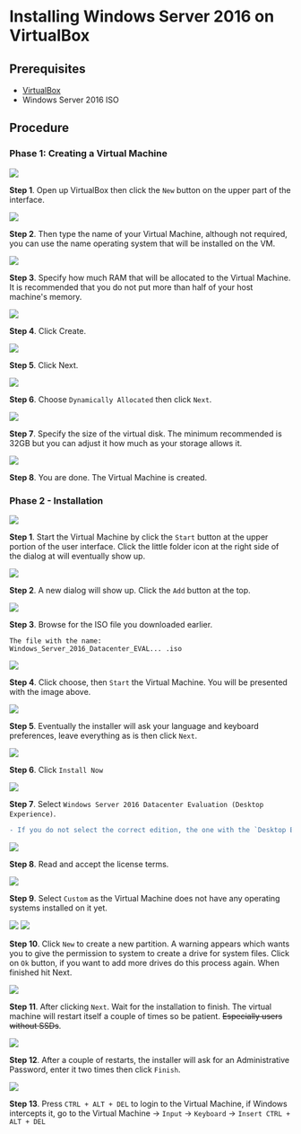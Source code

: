 # Installing Windows Server 2016 on VirtualBox

## Prerequisites
* [VirtualBox](https://download.virtualbox.org/virtualbox/6.1.18/VirtualBox-6.1.18-142142-Win.exe)
* Windows Server 2016 ISO

## Procedure

### Phase 1: Creating a Virtual Machine

<img src="art/creation/1-main.png">

**Step 1**. Open up VirtualBox then click the `New` button on the upper part of the interface.

<img src="art/creation/2-name.png">

**Step 2**. Then type the name of your Virtual Machine, although not required, you can use the name operating system that will be installed on the VM.

<img src="art/creation/3-ram.png">

**Step 3**. Specify how much RAM that will be allocated to the Virtual Machine. It is recommended that you do not put more than half of your host machine's memory.

<img src="art/creation/4-disk.png">

**Step 4**. Click Create.

<img src="art/creation/5-type.png">

**Step 5**. Click Next.

<img src="art/creation/6-allocation.png">

**Step 6**. Choose `Dynamically Allocated` then click `Next`.

<img src="art/creation/7-size.png">

**Step 7**. Specify the size of the virtual disk. The minimum recommended is 32GB but you can adjust it how much as your storage allows it.

<img src="art/creation/8-done.png">

**Step 8**. You are done. The Virtual Machine is created.

### Phase 2 - Installation

<img src="art/install/1-start.png">

**Step 1**. Start the Virtual Machine by click the `Start` button at the upper portion of the user interface. Click the little folder icon at the right side of the dialog at will eventually show up.

<img src="art/install/2-choose.png">

**Step 2**. A new dialog will show up. Click the `Add` button at the top.

<img src="art/install/3-browse.png">

**Step 3**. Browse for the ISO file you downloaded earlier.
```
The file with the name:
Windows_Server_2016_Datacenter_EVAL... .iso
```

<img src="art/install/4-boot.png">

**Step 4**. Click choose, then `Start` the Virtual Machine. You will be presented with the image above.

<img src="art/install/5-welcome.png">

**Step 5**. Eventually the installer will ask your language and keyboard preferences, leave everything as is then click `Next`.

<img src="art/install/6-start-install.png">

**Step 6**. Click `Install Now`

<img src="art/install/7-edition.png">

**Step 7**. Select `Windows Server 2016 Datacenter Evaluation (Desktop Experience)`. 

```diff
- If you do not select the correct edition, the one with the `Desktop Experience` you will have no GUI to work on!
```

<img src="art/install/8-license.png">

**Step 8**. Read and accept the license terms.

<img src="art/install/9-install-type.png">

**Step 9**. Select `Custom` as the Virtual Machine does not have any operating systems installed on it yet.

<img src="art/install/10-partitioning.png">

<img src="art/install/11-formatting.png">

**Step 10**. Click `New` to create a new partition. A warning appears which wants you to give the permission to system to create a drive for system files. Click on `Ok` button, if you want to add more drives do this process again. When finished hit Next.

<img src="art/install/12-wait.png">

**Step 11**. After clicking `Next`. Wait for the installation to finish. The virtual machine will restart itself a couple of times so be patient. ~~Especially users without SSDs~~.

<img src="art/install/13-password.png">

**Step 12**. After a couple of restarts, the installer will ask for an Administrative Password, enter it two times then click `Finish`.

<img src="art/install/14-ctrl.png">

**Step 13**. Press `CTRL + ALT + DEL` to login to the Virtual Machine, if Windows intercepts it, go to the Virtual Machine -> `Input` -> `Keyboard` -> `Insert CTRL + ALT + DEL`